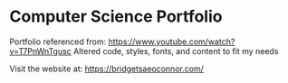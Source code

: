 # Computer Science Portfolio

Portfolio referenced from: https://www.youtube.com/watch?v=T7PnWnTgusc
Altered code, styles, fonts, and content to fit my needs

Visit the website at:
https://bridgetsaeoconnor.com/
